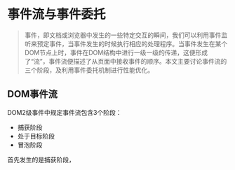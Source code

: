 # 事件流与事件委托
> 事件，即文档或浏览器中发生的一些特定交互的瞬间，我们可以利用事件监听来预定事件，当事件发生的时候执行相应的处理程序。当事件发生在某个DOM节点上时，事件在DOM结构中进行一级一级的传递，这便形成了“流”，事件流便描述了从页面中接收事件的顺序。本文主要讨论事件流的三个阶段，及利用事件委托机制进行性能优化。

## DOM事件流
DOM2级事件中规定事件流包含3个阶段：
- 捕获阶段
- 处于目标阶段
- 冒泡阶段

首先发生的是捕获阶段，
